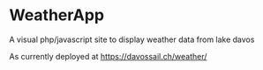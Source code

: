 # WeatherApp
 A visual php/javascript site to display weather data from lake davos

As currently deployed at https://davossail.ch/weather/
